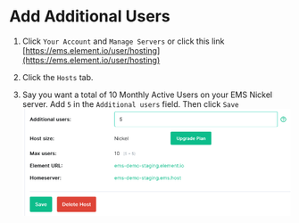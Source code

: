 # Add Additional Users

1. Click `Your Account` and `Manage Servers` or click this link [https://ems.element.io/user/hosting](https://ems.element.io/user/hosting)

1. Click the `Hosts` tab.

1. Say you want a total of 10 Monthly Active Users on your EMS Nickel server. Add `5` in the `Additional users` field. Then click `Save`  
![temp](images/Screen%20Shot%202020-07-30%20at%202.28.57%20PM.png)
